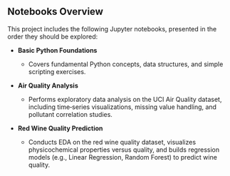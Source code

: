 ## Notebooks Overview

This project includes the following Jupyter notebooks, presented in the order they should be explored:

- **Basic Python Foundations**
  - Covers fundamental Python concepts, data structures, and simple scripting exercises.

- **Air Quality Analysis**
  - Performs exploratory data analysis on the UCI Air Quality dataset, including time‑series visualizations, missing value handling, and pollutant correlation studies.

- **Red Wine Quality Prediction**
  - Conducts EDA on the red wine quality dataset, visualizes physicochemical properties versus quality, and builds regression models (e.g., Linear Regression, Random Forest) to predict wine quality.

